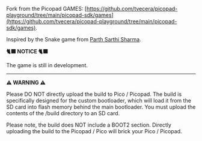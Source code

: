 Fork from the Picopad GAMES: [https://github.com/tvecera/picopad-playground/tree/main/picopad-sdk/games](https://github.com/tvecera/picopad-playground/tree/main/picopad-sdk/games).

Inspired by the Snake game from [Parth Sarthi Sharma](https://parthssharma.github.io).

**:black_cat: NOTICE :black_cat:**

The game is still in development.

---

**⚠️ WARNING ⚠️**

Please DO NOT directly upload the build to Pico / Picopad. The build is specifically designed for the custom
bootloader, which will load it from the SD card into flash memory behind the main bootloader. You must upload the 
contents of the /build directory to an SD card.

Please note, the build does NOT include a BOOT2 section. Directly uploading the build to the Picopad / Pico will
brick your Pico / Picopad.
